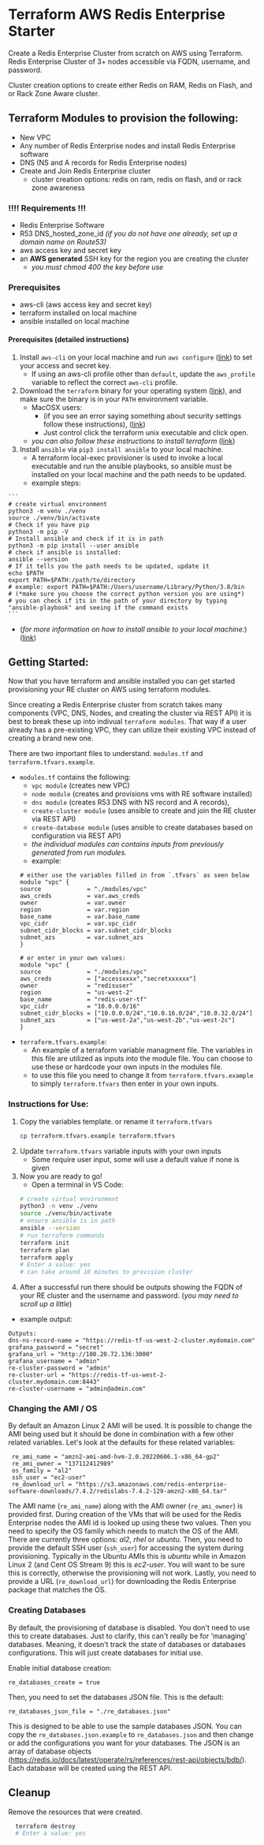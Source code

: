 # Terraform AWS Redis Enterprise Starter

Create a Redis Enterprise Cluster from scratch on AWS using Terraform.
Redis Enterprise Cluster of 3+ nodes accessible via FQDN, username, and password.

Cluster creation options to create either Redis on RAM, Redis on Flash, and or Rack Zone Aware cluster.


## Terraform Modules to provision the following:
* New VPC 
* Any number of Redis Enterprise nodes and install Redis Enterprise software 
* DNS (NS and A records for Redis Enterprise nodes)
* Create and Join Redis Enterprise cluster
    * cluster creation options: redis on ram, redis on flash, and or rack zone awareness

### !!!! Requirements !!!
* Redis Enterprise Software 
* R53 DNS_hosted_zone_id *(if you do not have one already, set up a domain name on Route53)*
* aws access key and secret key
* an **AWS generated** SSH key for the region you are creating the cluster
    - *you must chmod 400 the key before use*

### Prerequisites
* aws-cli (aws access key and secret key)
* terraform installed on local machine
* ansible installed on local machine

#### Prerequisites (detailed instructions)
1.  Install `aws-cli` on your local machine and run `aws configure` ([link](https://docs.aws.amazon.com/cli/latest/userguide/cli-chap-install.html)) to set your access and secret key.
    - If using an aws-cli profile other than `default`, update the `aws_profile` variable to reflect the correct `aws-cli` profile.
2.  Download the `terraform` binary for your operating system ([link](https://www.terraform.io/downloads.html)), and make sure the binary is in your `PATH` environment variable.
    - MacOSX users:
        - (if you see an error saying something about security settings follow these instructions), ([link](https://github.com/hashicorp/terraform/issues/23033))
        - Just control click the terraform unix executable and click open. 
    - *you can also follow these instructions to install terraform* ([link](https://learn.hashicorp.com/tutorials/terraform/install-cli))
 3.  Install `ansible` via `pip3 install ansible` to your local machine.
     - A terraform local-exec provisioner is used to invoke a local executable and run the ansible playbooks, so ansible must be installed on your local machine and the path needs to be updated.
     - example steps:

    ```
    # create virtual environment
    python3 -m venv ./venv
    source ./venv/bin/activate
    # Check if you have pip
    python3 -m pip -V
    # Install ansible and check if it is in path
    python3 -m pip install --user ansible
    # check if ansible is installed:
    ansible --version
    # If it tells you the path needs to be updated, update it
    echo $PATH
    export PATH=$PATH:/path/to/directory
    # example: export PATH=$PATH:/Users/username/Library/Python/3.8/bin
    # (*make sure you choose the correct python version you are using*)
    # you can check if its in the path of your directory by typing "ansible-playbook" and seeing if the command exists
    ```

* (*for more information on how to install ansible to your local machine:*) ([link](https://docs.ansible.com/ansible/latest/installation_guide/intro_installation.html))

## Getting Started:
Now that you have terraform and ansible installed you can get started provisioning your RE cluster on AWS using terraform modules.

Since creating a Redis Enterprise cluster from scratch takes many components (VPC, DNS, Nodes, and creating the cluster via REST API) it is best to break these up into indivual `terraform modules`. That way if a user already has a pre-existing VPC, they can utilize their existing VPC instead of creating a brand new one.

There are two important files to understand. `modules.tf` and `terraform.tfvars.example`.
* `modules.tf` contains the following: 
    - `vpc module` (creates new VPC)
    - `node module` (creates and provisions vms with RE software installed)
    - `dns module` (creates R53 DNS with NS record and A records), 
    - `create-cluster module` (uses ansible to create and join the RE cluster via REST API)
    - `create-database module` (uses ansible to create databases based on configuration via REST API)
    * *the individual modules can contains inputs from previously generated from run modules.*
    - example:
    ```
    # either use the variables filled in from `.tfvars` as seen below
    module "vpc" {
    source             = "./modules/vpc"
    aws_creds          = var.aws_creds
    owner              = var.owner
    region             = var.region
    base_name          = var.base_name
    vpc_cidr           = var.vpc_cidr
    subnet_cidr_blocks = var.subnet_cidr_blocks
    subnet_azs         = var.subnet_azs
    }

    # or enter in your own values:
    module "vpc" {
    source             = "./modules/vpc"
    aws_creds          = ["accessxxxx","secretxxxxxx"]
    owner              = "redisuser"
    region             = "us-west-2"
    base_name          = "redis-user-tf"
    vpc_cidr           = "10.0.0.0/16"
    subnet_cidr_blocks = ["10.0.0.0/24","10.0.16.0/24","10.0.32.0/24"]
    subnet_azs         = ["us-west-2a","us-west-2b","us-west-2c"]
    }
    ```
* `terraform.tfvars.example`:
    - An example of a terraform variable managment file. The variables in this file are utilized as inputs into the module file. You can choose to use these or hardcode your own inputs in the modules file.
    - to use this file you need to change it from `terraform.tfvars.example` to simply `terraform.tfvars` then enter in your own inputs.

### Instructions for Use:
1. Copy the variables template. or rename it `terraform.tfvars`
    ```bash
    cp terraform.tfvars.example terraform.tfvars
    ```
2. Update `terraform.tfvars` variable inputs with your own inputs
    - Some require user input, some will use a default value if none is given
3. Now you are ready to go!
    * Open a terminal in VS Code:
    ```bash
    # create virtual environment
    python3 -m venv ./venv
    source ./venv/bin/activate
    # ensure ansible is in path
    ansible --version
    # run terraform commands
    terraform init
    terraform plan
    terraform apply
    # Enter a value: yes
    # can take around 10 minutes to provision cluster
    ```
4. After a successful run there should be outputs showing the FQDN of your RE cluster and the username and password. (*you may need to scroll up a little*)
 - example output:
 ```
 Outputs:
dns-ns-record-name = "https://redis-tf-us-west-2-cluster.mydomain.com"
grafana_password = "secret"
grafana_url = "http://100.20.72.136:3000"
grafana_username = "admin"
re-cluster-password = "admin"
re-cluster-url = "https://redis-tf-us-west-2-cluster.mydomain.com:8443"
re-cluster-username = "admin@admin.com"

 ```

### Changing the AMI / OS

By default an Amazon Linux 2 AMI will be used.  It is possible to change the AMI being used but it should be done in combination with a few other related variables.  Let's look at the defaults for these related variables:

```
 re_ami_name = "amzn2-ami-amd-hvm-2.0.20220606.1-x86_64-gp2"
 re_ami_owner = "137112412989"
 os_family = "al2"
 ssh_user = "ec2-user"
 re_download_url = "https://s3.amazonaws.com/redis-enterprise-software-downloads/7.4.2/redislabs-7.4.2-129-amzn2-x86_64.tar"
```

The AMI name (`re_ami_name`) along with the AMI owner (`re_ami_owner`) is provided first.  During creation of the VMs that will be used for the Redis Enterprise nodes the AMI id is looked up using these two values.  Then you need to specify the OS family which needs to match the OS of the AMI.  There are currently three options: *al2*, *rhel* or *ubuntu*. Then, you need to provide the default SSH user (`ssh_user`) for accessing the system during provisioning. Typically in the Ubuntu AMIs this is *ubuntu* while in Amazon Linux 2 (and Cent OS Stream 9) this is *ec2-user*. You will want to be sure this is correctly, otherwise the provisioning will not work.  Lastly, you need to provide a URL (`re_download_url`) for downloading the Redis Enterprise package that matches the OS.

### Creating Databases 

By default, the provisioning of database is disabled.  You don't need to use this to create databases.  Just to clarify, this can't really be for 'managing' databases. Meaning, it doesn't track the state of databases or databases configurations. This will just create databases for initial use.

Enable initial database creation:

`re_databases_create = true`

Then, you need to set the databases JSON file.  This is the default:

`re_databases_json_file = "./re_databases.json"`

This is designed to be able to use the sample databases JSON.  You can copy the `re_databases.json.example` to `re_databases.json` and then change or add the configurations you want for your databases.  The JSON is an array of database objects (https://redis.io/docs/latest/operate/rs/references/rest-api/objects/bdb/).  Each database will be created using the REST API.


## Cleanup

Remove the resources that were created.

```bash
  terraform destroy
  # Enter a value: yes
```